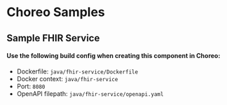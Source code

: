 # Choreo Samples

## Sample FHIR Service

#### Use the following build config when creating this component in Choreo:

- Dockerfile: `java/fhir-service/Dockerfile`
- Docker context: `java/fhir-service`
- Port: `8080` 
- OpenAPI filepath: `java/fhir-service/openapi.yaml`
